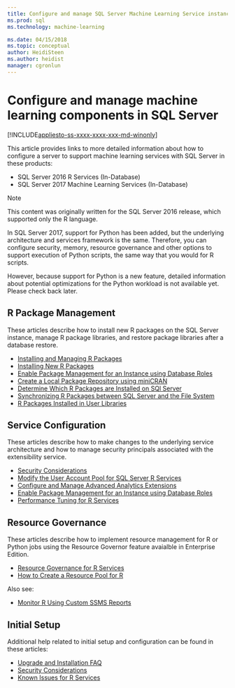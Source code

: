 ```yaml
---
title: Configure and manage SQL Server Machine Learning Service instances | Microsoft Docs
ms.prod: sql
ms.technology: machine-learning

ms.date: 04/15/2018  
ms.topic: conceptual
author: HeidiSteen
ms.author: heidist
manager: cgronlun
---
```

# Configure and manage machine learning components in SQL Server
[!INCLUDE[appliesto-ss-xxxx-xxxx-xxx-md-winonly](../../includes/appliesto-ss-xxxx-xxxx-xxx-md-winonly.md)]

This article provides links to more detailed information about how to configure a server to support machine learning services with SQL Server in these products:

+ SQL Server 2016 R Services (In-Database)
+ SQL Server 2017 Machine Learning Services (In-Database)

> [!NOTE]
> 
> This content was originally written for the SQL Server 2016 release, which supported only the R language.
> 
> In SQL Server 2017, support for Python has been added, but the underlying architecture and services framework is the same. Therefore, you can configure security, memory, resource governance and other options to support execution of Python scripts, the same way that you would for R scripts.
> 
> However, because support for Python is a new feature, detailed information about potential optimizations for the Python workload is not available yet. Please check back later.

## R Package Management

These articles describe how to install new R packages on the SQL Server instance, manage R package libraries, and restore package libraries after a database restore.

+ [Installing and Managing R Packages](installing-and-managing-r-packages.md)
+ [Installing New R Packages](install-additional-r-packages-on-sql-server.md)
+ [Enable Package Management for an Instance using Database Roles](r-package-how-to-enable-or-disable.md)
+ [Create a Local Package Repository using miniCRAN](create-a-local-package-repository-using-minicran.md)
+ [Determine Which R Packages are Installed on SQl Server](determine-which-packages-are-installed-on-sql-server.md)
+ [Synchronizing R Packages between SQL Server and the File System](package-install-uninstall-and-sync.md)
+ [R Packages Installed in User Libraries](packages-installed-in-user-libraries.md)

## Service Configuration

These articles describe how to make changes to the underlying service architecture and how to manage security principals associated with the extensibility service.

+ [Security Considerations](security-considerations-for-the-r-runtime-in-sql-server.md)
+ [Modify the User Account Pool for SQL Server R Services](../../advanced-analytics/r/modify-the-user-account-pool-for-sql-server-r-services.md)
+ [Configure and Manage Advanced Analytics Extensions](../../advanced-analytics/r/configure-and-manage-advanced-analytics-extensions.md)
+ [Enable Package Management for an Instance using Database Roles](r-package-how-to-enable-or-disable.md)
+ [Performance Tuning for R Services](sql-server-r-services-performance-tuning.md)

## Resource Governance

These articles describe how to implement resource management for R or Python jobs using the Resource Governor feature avaialble in Enterprise Edition.

+ [Resource Governance for R Services](../../advanced-analytics/r/resource-governance-for-r-services.md)
+ [How to Create a Resource Pool for R](../../advanced-analytics/r/how-to-create-a-resource-pool-for-r.md)

Also see:

+ [Monitor R Using Custom SSMS Reports](monitor-r-services-using-custom-reports-in-management-studio.md)

## Initial Setup

Additional help related to initial setup and configuration can be found in these articles:

+ [Upgrade and Installation FAQ](../r/upgrade-and-installation-faq-sql-server-r-services.md)
+ [Security Considerations](../r/security-considerations-for-the-r-runtime-in-sql-server.md)
+ [Known Issues for R Services](../../advanced-analytics/known-issues-for-sql-server-machine-learning-services.md)


